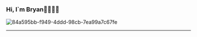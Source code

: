 ### Hi, I`m Bryan👋🧑🏻‍💻
![84a595bb-f949-4ddd-98cb-7ea99a7c67fe](https://github.com/BryanMenna/BryanMenna/assets/127232166/1e380e92-1f8a-4dbe-bc30-bf271338d9f5)
<hr>
<!--
**BryanMenna/BryanMenna** is a ✨ _special_ ✨ repository because its `README.md` (this file) appears on your GitHub profile.

Here are some ideas to get you started:

- 🔭 I’m currently working on ...
- 🌱 I’m currently learning ...
- 👯 I’m looking to collaborate on ...
- 🤔 I’m looking for help with ...
- 💬 Ask me about ...
- 📫 How to reach me: ...
- 😄 Pronouns: ...
- ⚡ Fun fact: ...
-->
